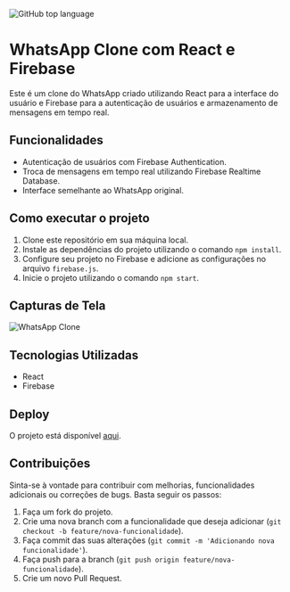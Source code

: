 ![GitHub top language](https://img.shields.io/github/languages/top/JoaoSBarbosa/wolftalk)

# WhatsApp Clone com React e Firebase

Este é um clone do WhatsApp criado utilizando React para a interface do usuário e Firebase para a autenticação de usuários e armazenamento de mensagens em tempo real.

## Funcionalidades

- Autenticação de usuários com Firebase Authentication.
- Troca de mensagens em tempo real utilizando Firebase Realtime Database.
- Interface semelhante ao WhatsApp original.

## Como executar o projeto

1. Clone este repositório em sua máquina local.
2. Instale as dependências do projeto utilizando o comando `npm install`.
3. Configure seu projeto no Firebase e adicione as configurações no arquivo `firebase.js`.
4. Inicie o projeto utilizando o comando `npm start`.

## Capturas de Tela

![WhatsApp Clone](screenshot.png)

## Tecnologias Utilizadas

- React
- Firebase

## Deploy

O projeto está disponível [aqui](https://seu-site.com).

## Contribuições

Sinta-se à vontade para contribuir com melhorias, funcionalidades adicionais ou correções de bugs. Basta seguir os passos:

1. Faça um fork do projeto.
2. Crie uma nova branch com a funcionalidade que deseja adicionar (`git checkout -b feature/nova-funcionalidade`).
3. Faça commit das suas alterações (`git commit -m 'Adicionando nova funcionalidade'`).
4. Faça push para a branch (`git push origin feature/nova-funcionalidade`).
5. Crie um novo Pull Request.

